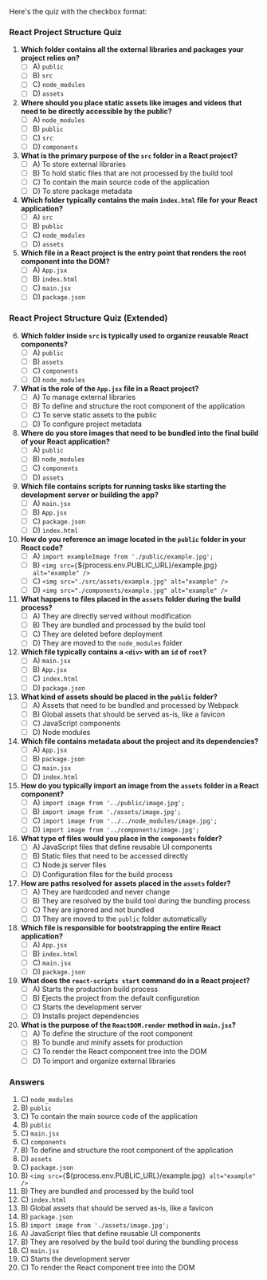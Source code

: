 Here's the quiz with the checkbox format:

### React Project Structure Quiz

1. **Which folder contains all the external libraries and packages your project relies on?**
   - [ ] A) `public`
   - [ ] B) `src`
   - [ ] C) `node_modules`
   - [ ] D) `assets`

2. **Where should you place static assets like images and videos that need to be directly accessible by the public?**
   - [ ] A) `node_modules`
   - [ ] B) `public`
   - [ ] C) `src`
   - [ ] D) `components`

3. **What is the primary purpose of the `src` folder in a React project?**
   - [ ] A) To store external libraries
   - [ ] B) To hold static files that are not processed by the build tool
   - [ ] C) To contain the main source code of the application
   - [ ] D) To store package metadata

4. **Which folder typically contains the main `index.html` file for your React application?**
   - [ ] A) `src`
   - [ ] B) `public`
   - [ ] C) `node_modules`
   - [ ] D) `assets`

5. **Which file in a React project is the entry point that renders the root component into the DOM?**
   - [ ] A) `App.jsx`
   - [ ] B) `index.html`
   - [ ] C) `main.jsx`
   - [ ] D) `package.json`

### React Project Structure Quiz (Extended)

6. **Which folder inside `src` is typically used to organize reusable React components?**
   - [ ] A) `public`
   - [ ] B) `assets`
   - [ ] C) `components`
   - [ ] D) `node_modules`

7. **What is the role of the `App.jsx` file in a React project?**
   - [ ] A) To manage external libraries
   - [ ] B) To define and structure the root component of the application
   - [ ] C) To serve static assets to the public
   - [ ] D) To configure project metadata

8. **Where do you store images that need to be bundled into the final build of your React application?**
   - [ ] A) `public`
   - [ ] B) `node_modules`
   - [ ] C) `components`
   - [ ] D) `assets`

9. **Which file contains scripts for running tasks like starting the development server or building the app?**
   - [ ] A) `main.jsx`
   - [ ] B) `App.jsx`
   - [ ] C) `package.json`
   - [ ] D) `index.html`

10. **How do you reference an image located in the `public` folder in your React code?**
    - [ ] A) `import exampleImage from './public/example.jpg';`
    - [ ] B) `<img src={`${process.env.PUBLIC_URL}/example.jpg`} alt="example" />`
    - [ ] C) `<img src="./src/assets/example.jpg" alt="example" />`
    - [ ] D) `<img src="./components/example.jpg" alt="example" />`

11. **What happens to files placed in the `assets` folder during the build process?**
    - [ ] A) They are directly served without modification
    - [ ] B) They are bundled and processed by the build tool
    - [ ] C) They are deleted before deployment
    - [ ] D) They are moved to the `node_modules` folder

12. **Which file typically contains a `<div>` with an `id` of `root`?**
    - [ ] A) `main.jsx`
    - [ ] B) `App.jsx`
    - [ ] C) `index.html`
    - [ ] D) `package.json`

13. **What kind of assets should be placed in the `public` folder?**
    - [ ] A) Assets that need to be bundled and processed by Webpack
    - [ ] B) Global assets that should be served as-is, like a favicon
    - [ ] C) JavaScript components
    - [ ] D) Node modules

14. **Which file contains metadata about the project and its dependencies?**
    - [ ] A) `App.jsx`
    - [ ] B) `package.json`
    - [ ] C) `main.jsx`
    - [ ] D) `index.html`

15. **How do you typically import an image from the `assets` folder in a React component?**
    - [ ] A) `import image from '../public/image.jpg';`
    - [ ] B) `import image from './assets/image.jpg';`
    - [ ] C) `import image from '../../node_modules/image.jpg';`
    - [ ] D) `import image from '../components/image.jpg';`

16. **What type of files would you place in the `components` folder?**
    - [ ] A) JavaScript files that define reusable UI components
    - [ ] B) Static files that need to be accessed directly
    - [ ] C) Node.js server files
    - [ ] D) Configuration files for the build process

17. **How are paths resolved for assets placed in the `assets` folder?**
    - [ ] A) They are hardcoded and never change
    - [ ] B) They are resolved by the build tool during the bundling process
    - [ ] C) They are ignored and not bundled
    - [ ] D) They are moved to the `public` folder automatically

18. **Which file is responsible for bootstrapping the entire React application?**
    - [ ] A) `App.jsx`
    - [ ] B) `index.html`
    - [ ] C) `main.jsx`
    - [ ] D) `package.json`

19. **What does the `react-scripts start` command do in a React project?**
    - [ ] A) Starts the production build process
    - [ ] B) Ejects the project from the default configuration
    - [ ] C) Starts the development server
    - [ ] D) Installs project dependencies

20. **What is the purpose of the `ReactDOM.render` method in `main.jsx`?**
    - [ ] A) To define the structure of the root component
    - [ ] B) To bundle and minify assets for production
    - [ ] C) To render the React component tree into the DOM
    - [ ] D) To import and organize external libraries

### Answers

1. C) `node_modules`
2. B) `public`
3. C) To contain the main source code of the application
4. B) `public`
5. C) `main.jsx`
6. C) `components`
7. B) To define and structure the root component of the application
8. D) `assets`
9. C) `package.json`
10. B) `<img src={`${process.env.PUBLIC_URL}/example.jpg`} alt="example" />`
11. B) They are bundled and processed by the build tool
12. C) `index.html`
13. B) Global assets that should be served as-is, like a favicon
14. B) `package.json`
15. B) `import image from './assets/image.jpg';`
16. A) JavaScript files that define reusable UI components
17. B) They are resolved by the build tool during the bundling process
18. C) `main.jsx`
19. C) Starts the development server
20. C) To render the React component tree into the DOM
